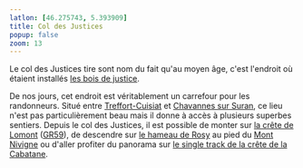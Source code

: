 ```yaml
---
latlon: [46.275743, 5.393909]
title: Col des Justices
popup: false
zoom: 13
---
```


Le col des Justices tire sont nom du fait qu'au moyen âge, c'est l'endroit où
étaient installés [les bois de
justice](http://fr.wiktionary.org/wiki/bois_de_justice).

De nos jours, cet endroit est véritablement un carrefour pour les randonneurs.
Situé entre [Treffort-Cuisiat](/tags/col-des-justices/) et [Chavannes sur
Suran](/tags/chavannes-sur-suran/),
ce lieu n'est pas particulièrement beau mais il donne à accès à plusieurs
superbes sentiers. Depuis le col des Justices, il est possible de monter sur [la
crête de Lomont](/tags/lomont/) ([GR59](/tags/gr59/)), de descendre sur
[le hameau de Rosy](/tags/rosy/) au pied du [Mont Nivigne](/tags/mont-nivigne) ou d'aller
profiter du panorama sur [le single track de la crête de la
Cabatane](/single-tracks/crete-de-la-cabatane/).

